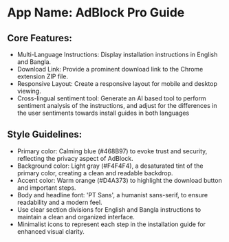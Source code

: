 # **App Name**: AdBlock Pro Guide

## Core Features:

- Multi-Language Instructions: Display installation instructions in English and Bangla.
- Download Link: Provide a prominent download link to the Chrome extension ZIP file.
- Responsive Layout: Create a responsive layout for mobile and desktop viewing.
- Cross-lingual sentiment tool: Generate an AI based tool to perform sentiment analysis of the instructions, and adjust for the differences in the user sentiments towards install guides in both languages

## Style Guidelines:

- Primary color: Calming blue (#468B97) to evoke trust and security, reflecting the privacy aspect of AdBlock.
- Background color: Light gray (#F4F4F4), a desaturated tint of the primary color, creating a clean and readable backdrop.
- Accent color: Warm orange (#D4A373) to highlight the download button and important steps.
- Body and headline font: 'PT Sans', a humanist sans-serif, to ensure readability and a modern feel.
- Use clear section divisions for English and Bangla instructions to maintain a clean and organized interface.
- Minimalist icons to represent each step in the installation guide for enhanced visual clarity.